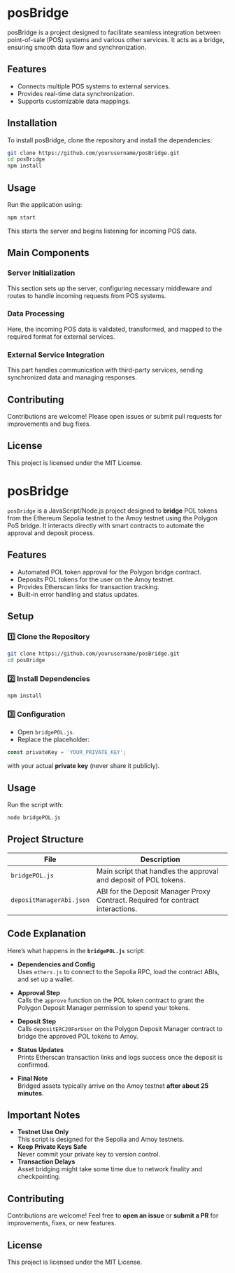 # posBridge

posBridge is a project designed to facilitate seamless integration between point-of-sale (POS) systems and various other services. It acts as a bridge, ensuring smooth data flow and synchronization.

## Features

- Connects multiple POS systems to external services.
- Provides real-time data synchronization.
- Supports customizable data mappings.

## Installation

To install posBridge, clone the repository and install the dependencies:

```bash
git clone https://github.com/yourusername/posBridge.git
cd posBridge
npm install
```

## Usage

Run the application using:

```bash
npm start
```

This starts the server and begins listening for incoming POS data.

## Main Components

### Server Initialization

This section sets up the server, configuring necessary middleware and routes to handle incoming requests from POS systems.

### Data Processing

Here, the incoming POS data is validated, transformed, and mapped to the required format for external services.

### External Service Integration

This part handles communication with third-party services, sending synchronized data and managing responses.

## Contributing

Contributions are welcome! Please open issues or submit pull requests for improvements and bug fixes.

## License

This project is licensed under the MIT License.

# posBridge

`posBridge` is a JavaScript/Node.js project designed to **bridge** POL tokens from the Ethereum Sepolia testnet to the Amoy testnet using the Polygon PoS bridge. It interacts directly with smart contracts to automate the approval and deposit process.

## Features

- Automated POL token approval for the Polygon bridge contract.
- Deposits POL tokens for the user on the Amoy testnet.
- Provides Etherscan links for transaction tracking.
- Built-in error handling and status updates.

## Setup

### 1️⃣ Clone the Repository

```bash
git clone https://github.com/yourusername/posBridge.git
cd posBridge
```

### 2️⃣ Install Dependencies

```bash
npm install
```

### 3️⃣ Configuration

- Open `bridgePOL.js`.
- Replace the placeholder:

```javascript
const privateKey = 'YOUR_PRIVATE_KEY';
```

with your actual **private key** (never share it publicly).

## Usage

Run the script with:

```bash
node bridgePOL.js
```

## Project Structure

| File                        | Description                                                                                       |
|-----------------------------|---------------------------------------------------------------------------------------------------|
| `bridgePOL.js`              | Main script that handles the approval and deposit of POL tokens.                                 |
| `depositManagerAbi.json`    | ABI for the Deposit Manager Proxy Contract. Required for contract interactions.                   |

## Code Explanation

Here’s what happens in the **`bridgePOL.js`** script:

- **Dependencies and Config**  
  Uses `ethers.js` to connect to the Sepolia RPC, load the contract ABIs, and set up a wallet.

- **Approval Step**  
  Calls the `approve` function on the POL token contract to grant the Polygon Deposit Manager permission to spend your tokens.

- **Deposit Step**  
  Calls `depositERC20ForUser` on the Polygon Deposit Manager contract to bridge the approved POL tokens to Amoy.

- **Status Updates**  
  Prints Etherscan transaction links and logs success once the deposit is confirmed.

- **Final Note**  
  Bridged assets typically arrive on the Amoy testnet **after about 25 minutes**.

## Important Notes

- **Testnet Use Only**  
  This script is designed for the Sepolia and Amoy testnets.  
- **Keep Private Keys Safe**  
  Never commit your private key to version control.  
- **Transaction Delays**  
  Asset bridging might take some time due to network finality and checkpointing.

## Contributing

Contributions are welcome! Feel free to **open an issue** or **submit a PR** for improvements, fixes, or new features.

## License

This project is licensed under the MIT License.